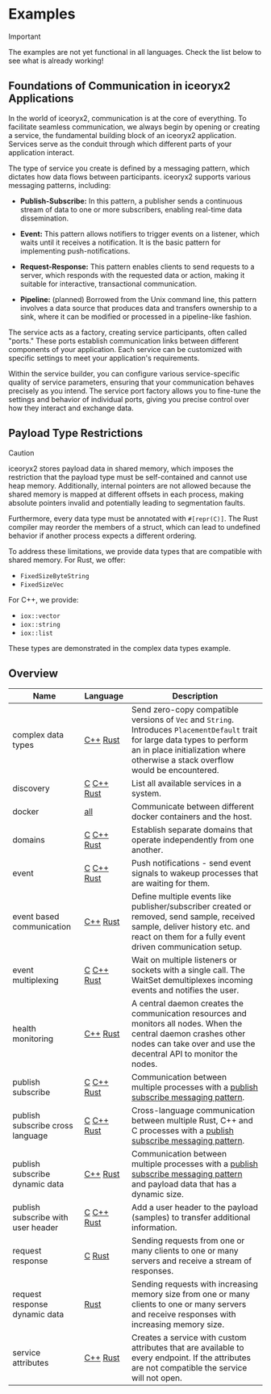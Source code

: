 # Examples

> [!IMPORTANT]
> The examples are not yet functional in all languages. Check the list below to see
> what is already working!

## Foundations of Communication in iceoryx2 Applications

In the world of iceoryx2, communication is at the core of everything. To
facilitate seamless communication, we always begin by opening or creating a
service, the fundamental building block of an iceoryx2 application. Services
serve as the conduit through which different parts of your application interact.

The type of service you create is defined by a messaging pattern, which dictates
how data flows between participants. iceoryx2 supports various messaging
patterns, including:

* **Publish-Subscribe:** In this pattern, a publisher sends a continuous stream
  of data to one or more subscribers, enabling real-time data dissemination.

* **Event:** This pattern allows notifiers to trigger events on a listener,
  which waits until it receives a notification. It is the basic pattern for
  implementing push-notifications.

* **Request-Response:** This pattern enables clients to send requests
  to a server, which responds with the requested data or action, making it
  suitable for interactive, transactional communication.

* **Pipeline:** (planned) Borrowed from the Unix command line, this pattern
  involves a data source that produces data and transfers ownership to a sink,
  where it can be modified or processed in a pipeline-like fashion.

The service acts as a factory, creating service participants, often called
"ports." These ports establish communication links between different components
of your application. Each service can be customized with specific settings to
meet your application's requirements.

Within the service builder, you can configure various service-specific quality
of service parameters, ensuring that your communication behaves precisely as you
intend. The service port factory allows you to fine-tune the settings and
behavior of individual ports, giving you precise control over how they interact
and exchange data.

## Payload Type Restrictions

> [!CAUTION]
> iceoryx2 stores payload data in shared memory, which imposes the restriction that
> the payload type must be self-contained and cannot use heap memory. Additionally,
> internal pointers are not allowed because the shared memory is mapped at different
> offsets in each process, making absolute pointers invalid and potentially leading
> to segmentation faults.
>
> Furthermore, every data type must be annotated with `#[repr(C)]`. The Rust
> compiler may reorder the members of a struct, which can lead to undefined
> behavior if another process expects a different ordering.

To address these limitations, we provide data types that are compatible with shared
memory. For Rust, we offer:

* `FixedSizeByteString`
* `FixedSizeVec`

For C++, we provide:

* `iox::vector`
* `iox::string`
* `iox::list`

These types are demonstrated in the complex data types example.

## Overview

| Name                               | Language                                                                                                                                | Description                                                                                                                                                                                                     |
| ---------------------------------- | --------------------------------------------------------------------------------------------------------------------------------------- | --------------------------------------------------------------------------------------------------------------------------------------------------------------------------------------------------------------- |
| complex data types                 | [C++](cxx/complex_data_types) [Rust](rust/complex_data_types)                                                                           | Send zero-copy compatible versions of `Vec` and `String`. Introduces `PlacementDefault` trait for large data types to perform an in place initialization where otherwise a stack overflow would be encountered. |
| discovery                          | [C](c/discovery) [C++](cxx/discovery) [Rust](rust/discovery)                                                                            | List all available services in a system.                                                                                                                                                                        |
| docker                             | [all](rust/docker)                                                                                                                      | Communicate between different docker containers and the host.                                                                                                                                                   |
| domains                            | [C](c/domains) [C++](cxx/domains) [Rust](rust/domains)                                                                                  | Establish separate domains that operate independently from one another.                                                                                                                                         |
| event                              | [C](c/event) [C++](cxx/event) [Rust](rust/event)                                                                                        | Push notifications - send event signals to wakeup processes that are waiting for them.                                                                                                                          |
| event based communication          | [C++](cxx/event_based_communication) [Rust](rust/event_based_communication)                                                             | Define multiple events like publisher/subscriber created or removed, send sample, received sample, deliver history etc. and react on them for a fully event driven communication setup.                         |
| event multiplexing                 | [C](c/event_multiplexing) [C++](cxx/event_multiplexing) [Rust](rust/event_multiplexing)                                                 | Wait on multiple listeners or sockets with a single call. The WaitSet demultiplexes incoming events and notifies the user.                                                                                      |
| health monitoring                  | [C++](cxx/health_monitoring) [Rust](rust/health_monitoring)                                                                             | A central daemon creates the communication resources and monitors all nodes. When the central daemon crashes other nodes can take over and use the decentral API to monitor the nodes.                          |
| publish subscribe                  | [C](c/publish_subscribe) [C++](cxx/publish_subscribe) [Rust](rust/publish_subscribe)                                                    | Communication between multiple processes with a [publish subscribe messaging pattern](https://en.wikipedia.org/wiki/Publish–subscribe_pattern).                                                                 |
| publish subscribe cross language   | [C](c/publish_subscribe_cross_language) [C++](cxx/publish_subscribe_cross_language) [Rust](rust/publish_subscribe_cross_language)       | Cross-language communication between multiple Rust, C++ and C processes with a [publish subscribe messaging pattern](https://en.wikipedia.org/wiki/Publish–subscribe_pattern).                                  |
| publish subscribe dynamic data     | [C++](cxx/publish_subscribe_dynamic_data) [Rust](rust/publish_subscribe_dynamic_data)                                                   | Communication between multiple processes with a [publish subscribe messaging pattern](https://en.wikipedia.org/wiki/Publish–subscribe_pattern) and payload data that has a dynamic size.                        |
| publish subscribe with user header | [C](c/publish_subscribe_with_user_header) [C++](cxx/publish_subscribe_with_user_header) [Rust](rust/publish_subscribe_with_user_header) | Add a user header to the payload (samples) to transfer additional information.                                                                                                                                  |
| request response                   | [C](c/request_response) [Rust](rust/request_response)                                                                                   | Sending requests from one or many clients to one or many servers and receive a stream of responses.                                                                                                             |
| request response dynamic data      | [Rust](rust/request_response_dynamic_data)                                                                                              | Sending requests with increasing memory size from one or many clients to one or many servers and receive responses with increasing memory size.                                                                 |
| service attributes                 | [C++](cxx/service_attributes) [Rust](rust/service_attributes)                                                                           | Creates a service with custom attributes that are available to every endpoint. If the attributes are not compatible the service will not open.                                                                  |
